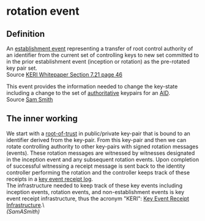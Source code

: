 # rotation event
## Definition
An [establishment event](establishment-event) representing a transfer of root control authority of an identifier from the current set of controlling keys to new set committed to in the prior establishment event (inception or rotation) as the pre-rotated key pair set.  
Source [KERI Whitepaper Section 7.21 page 46](https://github.com/SmithSamuelM/Papers/blob/master/whitepapers/KERI_WP_2.x.web.pdf)

This event provides the information needed to change the key-state including a change to the set of [authoritative](authoritative) keypairs for an [AID](autonomic-identifier).  
Source [Sam Smith](https://github.com/WebOfTrust/ietf-keri/blob/main/draft-ssmith-keri.md#basic-terminology)

## The inner working
We start with a [root-of-trust](root-of-trust) in public/private key-pair that is bound to an identifier derived from the key-pair. From this key-pair and then we can rotate controlling authority to other key-pairs with signed rotation messages (events). These rotation messages are witnessed by witnesses designated in the inception event and any subsequent rotation events. Upon completion of successful witnessing a receipt message is sent back to the identity controller performing the rotation and the controller keeps track of these receipts in a [key event receipt log](key-event-receipt-log).  
The infrastructure needed to keep track of these key events including inception events, rotation events, and non-establishment events is key event receipt infrastructure, thus the acronym "KERI": [Key Event Receipt Infrastructure](key-event-receipt-infrastructure).\  
_(SamASmith)_